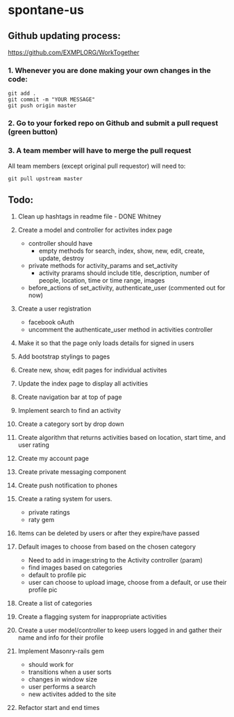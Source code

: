 # spontane-us

## Github updating process:
https://github.com/EXMPLORG/WorkTogether

### 1. Whenever you are done making your own changes in the code:
```
git add .
git commit -m "YOUR MESSAGE"
git push origin master
```

### 2. Go to your forked repo on Github and submit a pull request (green button)

### 3. A team member will have to merge the pull request
All team members (except original pull requestor) will need to:
```
git pull upstream master
```


## Todo:
1. Clean up hashtags in readme file - DONE Whitney

2. Create a model and controller for activites index page
	- controller should have 
		- empty methods for search, index, show, new, edit, create, update, destroy
	-  private methods for activity_params and set_activity
		- activity prarams should include title, description, number of people, location, time or time range, images
	- before_actions of set_activity, authenticate_user (commented out for now)

3. Create a user registration
	- facebook oAuth
	- uncomment the authenticate_user method in activities controller

4. Make it so that the page only loads details for signed in users

5. Add bootstrap stylings to pages

6. Create new, show, edit pages for individual activites

7. Update the index page to display all activities

8. Create navigation bar at top of page

9. Implement search to find an activity

10. Create a category sort by drop down

11. Create algorithm that returns activities based on location, start time, and user rating

12. Create my account page

13. Create private messaging component

14. Create push notification to phones

15. Create a rating system for users.
	- private ratings
	- raty gem

16. Items can be deleted by users or after they expire/have passed

17. Default images to choose from based on the chosen category
    - Need to add in image:string to the Activity controller (param)
	- find images based on categories
	- default to profile pic
	- user can choose to upload image, choose from a default, or use their profile pic

18. Create a list of categories

19. Create a flagging system for inappropriate activities

20. Create a user model/controller to keep users logged in and gather their name and info for their profile

21. Implement Masonry-rails gem 
	- should work for 
	- transitions when a user sorts
	- changes in window size
	- user performs a search
	- new activites added to the site

22. Refactor start and end times
